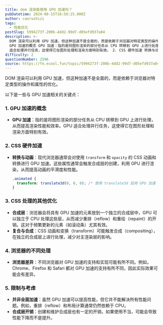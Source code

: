 ```yaml
---
title: dom 渲染能使用 GPU 加速吗？
pubDatetime: 2024-08-15T18:50:25.000Z
author: caorushizi
tags:
  - 性能优化
postSlug: 5994273f-200b-4dd2-99d7-d05efd937a04
description: >-
  DOM 渲染可以利用 GPU 加速，但这种加速不是全面的，而是依赖于浏览器对特定类型的操作和属性的优化。 以下是一些与 GPU 加速相关的关键点： 1.
  GPU 加速的概念 GPU 加速：指的是将图形渲染的部分任务从 CPU 转移到 GPU 上进行处理，从而提高渲染性能和效率。GPU
  适合处理并行任务，这使得它在图形处理和渲染方面特别有效。 2. CSS 硬件加速 转换与动画：现代浏览器通常会对使
difficulty: 2
questionNumber: 2596
source: https://fe.ecool.fun/topic/5994273f-200b-4dd2-99d7-d05efd937a04
---
```


DOM 渲染可以利用 GPU 加速，但这种加速不是全面的，而是依赖于浏览器对特定类型的操作和属性的优化。

以下是一些与 GPU 加速相关的关键点：

### **1. GPU 加速的概念**

- **GPU 加速**：指的是将图形渲染的部分任务从 CPU 转移到 GPU 上进行处理，从而提高渲染性能和效率。GPU 适合处理并行任务，这使得它在图形处理和渲染方面特别有效。

### **2. CSS 硬件加速**

- **转换与动画**：现代浏览器通常会对使用 `transform` 和 `opacity` 的 CSS 动画和转换进行 GPU 加速。这些属性通常会触发合成层的创建，利用 GPU 进行渲染，从而提高动画的平滑度和性能。

  ```css
  .animated {
    transform: translate3d(0, 0, 0); /* 使用 translate3d 启用 GPU 加速 */
  }
  ```

### **3. CSS 处理的其他优化**

- **合成层**：浏览器会将具有 GPU 加速的元素放到一个独立的合成层中，GPU 可以独立于 CPU 处理这些层，从而减少重排（reflow）和重绘（repaint）的开销。这对于频繁更新的元素（如滚动条）尤其有效。
- **复合与合成**：CSS 动画和变换（transform）可能触发合成（compositing），在独立的合成层上进行处理，减少对主渲染层的影响。

### **4. 浏览器的不同处理**

- **浏览器差异**：不同浏览器对 GPU 加速的支持和实现可能有所不同。例如，Chrome、Firefox 和 Safari 都对 GPU 加速的支持有所不同，因此实际效果可能会有差异。

### **5. 限制与考虑**

- **并非全面加速**：虽然 GPU 加速可以提高性能，但它并不能解决所有性能问题。例如，重排（reflow）和布局计算通常仍然依赖于 CPU。
- **合成层开销**：创建和维护合成层也有一定的开销，如果使用不当，可能会导致性能下降而不是提升。

